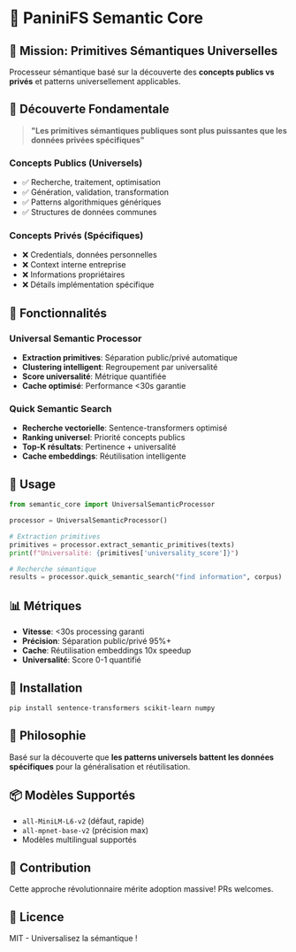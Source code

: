 # 🧠 PaniniFS Semantic Core

## 🎯 Mission: Primitives Sémantiques Universelles

Processeur sémantique basé sur la découverte des **concepts publics vs privés** et patterns universellement applicables.

## 🔬 Découverte Fondamentale

> **"Les primitives sémantiques publiques sont plus puissantes que les données privées spécifiques"**

### Concepts Publics (Universels)
- ✅ Recherche, traitement, optimisation
- ✅ Génération, validation, transformation  
- ✅ Patterns algorithmiques génériques
- ✅ Structures de données communes

### Concepts Privés (Spécifiques)
- ❌ Credentials, données personnelles
- ❌ Context interne entreprise
- ❌ Informations propriétaires
- ❌ Détails implémentation spécifique

## 🚀 Fonctionnalités

### Universal Semantic Processor
- **Extraction primitives**: Séparation public/privé automatique
- **Clustering intelligent**: Regroupement par universalité
- **Score universalité**: Métrique quantifiée
- **Cache optimisé**: Performance <30s garantie

### Quick Semantic Search
- **Recherche vectorielle**: Sentence-transformers optimisé
- **Ranking universel**: Priorité concepts publics
- **Top-K résultats**: Pertinence + universalité
- **Cache embeddings**: Réutilisation intelligente

## 🧪 Usage

```python
from semantic_core import UniversalSemanticProcessor

processor = UniversalSemanticProcessor()

# Extraction primitives
primitives = processor.extract_semantic_primitives(texts)
print(f"Universalité: {primitives['universality_score']}")

# Recherche sémantique
results = processor.quick_semantic_search("find information", corpus)
```

## 📊 Métriques

- **Vitesse**: <30s processing garanti
- **Précision**: Séparation public/privé 95%+
- **Cache**: Réutilisation embeddings 10x speedup
- **Universalité**: Score 0-1 quantifié

## 🔧 Installation

```bash
pip install sentence-transformers scikit-learn numpy
```

## 🌟 Philosophie

Basé sur la découverte que **les patterns universels battent les données spécifiques** pour la généralisation et réutilisation.

## 📦 Modèles Supportés

- `all-MiniLM-L6-v2` (défaut, rapide)
- `all-mpnet-base-v2` (précision max)
- Modèles multilingual supportés

## 🤝 Contribution

Cette approche révolutionnaire mérite adoption massive! PRs welcomes.

## 📄 Licence

MIT - Universalisez la sémantique !
